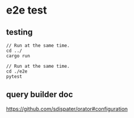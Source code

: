 # e2e test

## testing
```
// Run at the same time.
cd ../
cargo run

// Run at the same time.
cd ./e2e
pytest
```

## query builder doc
https://github.com/sdispater/orator#configuration
